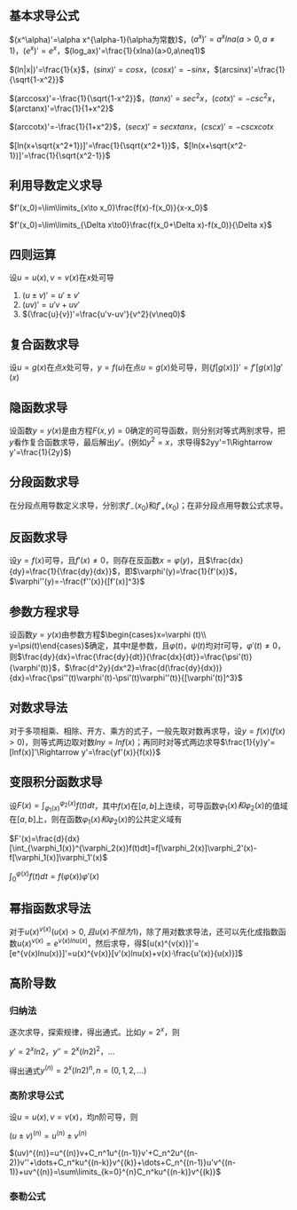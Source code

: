 ## 基本求导公式

$(x^\alpha)'=\alpha x^{\alpha-1}(\alpha为常数)$，$(a^x)'=a^xlna(a>0,a\neq1)$，$(e^x)'=e^x$，$(log_ax)'=\frac{1}{xlna}(a>0,a\neq1)$

$(ln|x|)'=\frac{1}{x}$，$(sinx)'=cosx$，$(cosx)'=-sinx$，$(arcsinx)'=\frac{1}{\sqrt{1-x^2}}$

$(arccosx)'=-\frac{1}{\sqrt{1-x^2}}$，$(tanx)'=sec^2x$，$(cotx)'=-csc^2x$，$(arctanx)'=\frac{1}{1+x^2}$

$(arccotx)'=-\frac{1}{1+x^2}$，$(secx)'=secxtanx$，$(cscx)'=-cscxcotx$

$[ln(x+\sqrt{x^2+1})]'=\frac{1}{\sqrt{x^2+1}}$，$[ln(x+\sqrt{x^2-1})]'=\frac{1}{\sqrt{x^2-1}}$

## 利用导数定义求导

$f'(x_0)=\lim\limits_{x\to x_0}\frac{f(x)-f(x_0)}{x-x_0}$

$f'(x_0)=\lim\limits_{\Delta x\to0}\frac{f(x_0+\Delta x)-f(x_0)}{\Delta x}$

## 四则运算

设$u=u(x),v=v(x)$在$x$处可导

1. $(u\pm v)'=u'\pm v'$
2. $(uv)'=u'v+uv'$
3. $(\frac{u}{v})'=\frac{u'v-uv'}{v^2}(v\neq0)$

## 复合函数求导

设$u=g(x)$在点$x$处可导，$y=f(u)$在点$u=g(x)$处可导，则$\{f[g(x)]\}'=f'[g(x)]g'(x)$

## 隐函数求导

设函数$y=y(x)$是由方程$F(x,y)=0$确定的可导函数，则分别对等式两别求导，把$y$看作复合函数求导，最后解出$y'$。(例如$y^2=x$，求导得$2yy'=1\Rightarrow y'=\frac{1}{2y}$)

## 分段函数求导

在分段点用导数定义求导，分别求$f'_-(x_0)$和$f'_+(x_0)$；在非分段点用导数公式求导。

## 反函数求导

设$y=f(x)$可导，且$f'(x)\neq0$，则存在反函数$x=\varphi(y)$，且$\frac{dx}{dy}=\frac{1}{\frac{dy}{dx}}$，即$\varphi'(y)=\frac{1}{f'(x)}$，$\varphi''(y)=-\frac{f''(x)}{[f'(x)]^3}$

## 参数方程求导

设函数$y=y(x)$由参数方程$\begin{cases}x=\varphi (t)\\ y=\psi(t)\end{cases}$确定，其中$t$是参数，且$\varphi(t)$，$\psi(t)$均对$t$可导，$\varphi'(t)\neq0$，则$\frac{dy}{dx}=\frac{\frac{dy}{dt}}{\frac{dx}{dt}}=\frac{\psi'(t)}{\varphi'(t)}$，$\frac{d^2y}{dx^2}=\frac{d(\frac{dy}{dx})}{dx}=\frac{\psi''(t)\varphi'(t)-\psi'(t)\varphi''(t)}{[\varphi'(t)]^3}$

## 对数求导法

对于多项相乘、相除、开方、乘方的式子，一般先取对数再求导，设$y=f(x)(f(x)>0)$，则等式两边取对数$lny=lnf(x)$；再同时对等式两边求导$\frac{1}{y}y'=[lnf(x)]'\Rightarrow y'=\frac{yf'(x)}{f(x)}$

## 变限积分函数求导

设$F(x)=\int_{\varphi_1(x)}^{\varphi_2(x)}f(t)dt$，其中$f(x)$在$[a,b]$上连续，可导函数$\varphi_1(x)和\varphi_2(x)$的值域在$[a,b]$上，则在函数$\varphi_1(x)和\varphi_2(x)$的公共定义域有

$F'(x)=\frac{d}{dx}[\int_{\varphi_1(x)}^{\varphi_2(x)}f(t)dt]=f[\varphi_2(x)]\varphi_2'(x)-f[\varphi_1(x)]\varphi_1'(x)$

$\int_0^{\varphi(x)}f(t)dt=f(\varphi(x))\varphi'(x)$

## 幂指函数求导法

对于$u(x)^{v(x)}(u(x)>0,且u(x)不恒为1)$，除了用对数求导法，还可以先化成指数函数$u(x)^{v(x)}=e^{v(x)lnu(x)}$，然后求导，得$[u(x)^{v(x)}]'=[e^{v(x)lnu(x)}]'=u(x)^{v(x)}[v'(x)lnu(x)+v(x)·\frac{u'(x)}{u(x)}]$

## 高阶导数

### 归纳法

逐次求导，探索规律，得出通式。比如$y=2^x$，则

$y'=2^xln2，y''=2^x(ln2)^2，\dots$

得出通式$y^{(n)}=2^x(ln2)^n,n=(0,1,2,\dots)$

### 高阶求导公式

设$u=u(x),v=v(x)$，均$n$阶可导，则

$(u\pm v)^{(n)}=u^{(n)}\pm v^{(n)}$

$(uv)^{(n)}=u^{(n)}v+C_n^1u^{(n-1)}v'+C_n^2u^{(n-2)}v''+\dots+C_n^ku^{(n-k)}v^{(k)}+\dots+C_n^{(n-1)}u'v^{(n-1)}+uv^{(n)}=\sum\limits_{k=0}^{n}C_n^ku^{(n-k)}v^{(k)}$

### 泰勒公式

